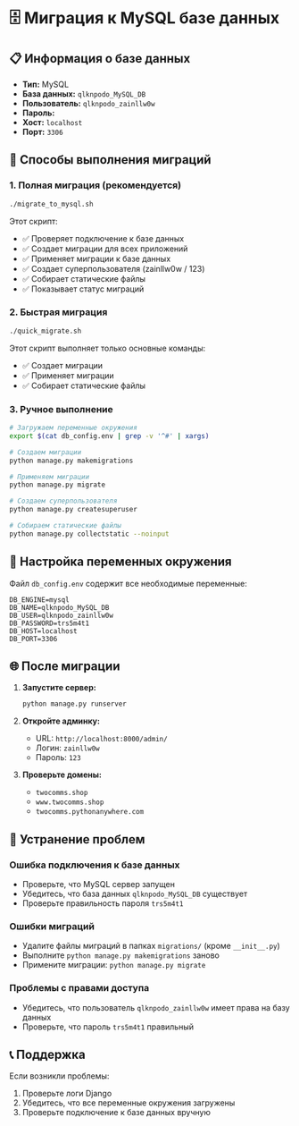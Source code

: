 # 🗄️ Миграция к MySQL базе данных

## 📋 Информация о базе данных

- **Тип:** MySQL
- **База данных:** `qlknpodo_MySQL_DB`
- **Пользователь:** `qlknpodo_zainllw0w`
- **Пароль:** 
- **Хост:** `localhost`
- **Порт:** `3306`

## 🚀 Способы выполнения миграций

### 1. Полная миграция (рекомендуется)

```bash
./migrate_to_mysql.sh
```

Этот скрипт:
- ✅ Проверяет подключение к базе данных
- ✅ Создает миграции для всех приложений
- ✅ Применяет миграции к базе данных
- ✅ Создает суперпользователя (zainllw0w / 123)
- ✅ Собирает статические файлы
- ✅ Показывает статус миграций

### 2. Быстрая миграция

```bash
./quick_migrate.sh
```

Этот скрипт выполняет только основные команды:
- ✅ Создает миграции
- ✅ Применяет миграции
- ✅ Собирает статические файлы

### 3. Ручное выполнение

```bash
# Загружаем переменные окружения
export $(cat db_config.env | grep -v '^#' | xargs)

# Создаем миграции
python manage.py makemigrations

# Применяем миграции
python manage.py migrate

# Создаем суперпользователя
python manage.py createsuperuser

# Собираем статические файлы
python manage.py collectstatic --noinput
```

## 🔧 Настройка переменных окружения

Файл `db_config.env` содержит все необходимые переменные:

```env
DB_ENGINE=mysql
DB_NAME=qlknpodo_MySQL_DB
DB_USER=qlknpodo_zainllw0w
DB_PASSWORD=trs5m4t1
DB_HOST=localhost
DB_PORT=3306
```

## 🌐 После миграции

1. **Запустите сервер:**
   ```bash
   python manage.py runserver
   ```

2. **Откройте админку:**
   - URL: `http://localhost:8000/admin/`
   - Логин: `zainllw0w`
   - Пароль: `123`

3. **Проверьте домены:**
   - `twocomms.shop`
   - `www.twocomms.shop`
   - `twocomms.pythonanywhere.com`

## 🐛 Устранение проблем

### Ошибка подключения к базе данных
- Проверьте, что MySQL сервер запущен
- Убедитесь, что база данных `qlknpodo_MySQL_DB` существует
- Проверьте правильность пароля `trs5m4t1`

### Ошибки миграций
- Удалите файлы миграций в папках `migrations/` (кроме `__init__.py`)
- Выполните `python manage.py makemigrations` заново
- Примените миграции: `python manage.py migrate`

### Проблемы с правами доступа
- Убедитесь, что пользователь `qlknpodo_zainllw0w` имеет права на базу данных
- Проверьте, что пароль `trs5m4t1` правильный

## 📞 Поддержка

Если возникли проблемы:
1. Проверьте логи Django
2. Убедитесь, что все переменные окружения загружены
3. Проверьте подключение к базе данных вручную
